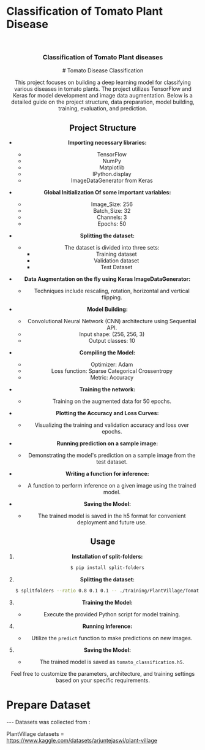 # Classification of Tomato Plant Disease


<!-- PROJECT LOGO -->
<br />
<div align="center">
  <a href="https://github.com/ShubhamPawar-3333/Classification_of_tomato_plant_disease.git">
  </a>

<h3 align="center">Classification of Tomato Plant diseases</h3>
<p>
    # Tomato Disease Classification

This project focuses on building a deep learning model for classifying various diseases in tomato plants. The project utilizes TensorFlow and Keras for model development and image data augmentation. Below is a detailed guide on the project structure, data preparation, model building, training, evaluation, and prediction.

## Project Structure

- **Importing necessary libraries:** 
    - TensorFlow
    - NumPy
    - Matplotlib
    - IPython.display
    - ImageDataGenerator from Keras

- **Global Initialization Of some important variables:**
    - Image_Size: 256
    - Batch_Size: 32
    - Channels: 3
    - Epochs: 50

- **Splitting the dataset:**
    - The dataset is divided into three sets:
        - Training dataset
        - Validation dataset
        - Test Dataset

- **Data Augmentation on the fly using Keras ImageDataGenerator:**
    - Techniques include rescaling, rotation, horizontal and vertical flipping.

- **Model Building:**
    - Convolutional Neural Network (CNN) architecture using Sequential API.
    - Input shape: (256, 256, 3)
    - Output classes: 10

- **Compiling the Model:**
    - Optimizer: Adam
    - Loss function: Sparse Categorical Crossentropy
    - Metric: Accuracy

- **Training the network:**
    - Training on the augmented data for 50 epochs.

- **Plotting the Accuracy and Loss Curves:**
    - Visualizing the training and validation accuracy and loss over epochs.

- **Running prediction on a sample image:**
    - Demonstrating the model's prediction on a sample image from the test dataset.

- **Writing a function for inference:**
    - A function to perform inference on a given image using the trained model.

- **Saving the Model:**
    - The trained model is saved in the h5 format for convenient deployment and future use.

## Usage

1. **Installation of split-folders:**
    ```bash
    $ pip install split-folders
    ```

2. **Splitting the dataset:**
    ```bash
    $ splitfolders --ratio 0.8 0.1 0.1 -- ./training/PlantVillage/Tomato_disease_categories
    ```

3. **Training the Model:**
    - Execute the provided Python script for model training.

4. **Running Inference:**
    - Utilize the `predict` function to make predictions on new images.

5. **Saving the Model:**
    - The trained model is saved as `tomato_classification.h5`.

Feel free to customize the parameters, architecture, and training settings based on your specific requirements.
  </p>
</div>

# Prepare Dataset

--- Datasets was collected from :

PlantVillage datasets = https://www.kaggle.com/datasets/arjuntejaswi/plant-village

#
  
